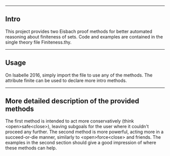 -----
Intro
-----
This project provides two Eisbach proof methods for better automated reasoning about finiteness
of sets. Code and examples are contained in the single theory file Finiteness.thy.

------
Usage
------
On Isabelle 2016, simply import the file to use any of the methods. The attribute
finite can be used to declare more intro methods.

-------------------------------------------------
More detailed description of the provided methods
-------------------------------------------------
The first method is intended to act more conservatively (think \<open>safe\<close>), leaving subgoals
for the user where it couldn't proceed any further.
The second method is more powerful, acting more in a succeed-or-die manner,
similarly to \<open>force\<close> and friends.
The examples in the second section should give a good impression of where these methods
can help.